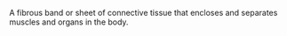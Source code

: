 A fibrous band or sheet of connective tissue that encloses and separates muscles and organs in the body.